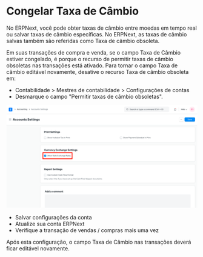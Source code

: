 # Congelar Taxa de Câmbio


No ERPNext, você pode obter taxas de câmbio entre moedas em tempo real ou salvar taxas de câmbio específicas. No ERPNext, as taxas de câmbio salvas também são referidas como Taxa de câmbio obsoleta.


Em suas transações de compra e venda, se o campo Taxa de Câmbio estiver congelado, é porque o recurso de permitir taxas de câmbio obsoletas nas transações está ativado. Para tornar o campo Taxa de câmbio editável novamente, desative o recurso Taxa de câmbio obsoleta em:


* Contabilidade > Mestres de contabilidade > Configurações de contas
* Desmarque o campo "Permitir taxas de câmbio obsoletas".


![Permitir taxas de câmbio obsoletas](/files/allow-stale-exchange-rates.png)
* Salvar configurações da conta
* Atualize sua conta ERPNext
* Verifique a transação de vendas / compras mais uma vez


Após esta configuração, o campo Taxa de Câmbio nas transações deverá ficar editável novamente.
